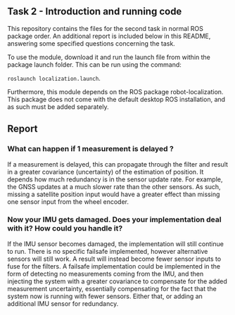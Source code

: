 Task 2 - Introduction and running code
----------------------
This repository contains the files for the second task in normal ROS package order. An additional report is included below in this README, answering some specified questions concerning the task.

To use the module, download it and run the launch file from within the package launch folder. This can be run using the command:

`roslaunch localization.launch`.

Furthermore, this module depends on the ROS package robot-localization. This package does not come with the default desktop ROS installation, and as such must be added separately. 

Report
-----------------------
### What can happen if 1 measurement is delayed ?

If a measurement is delayed, this can propagate through the filter and result in a greater covariance (uncertainty) of the estimation of position. It depends how much redundancy is in the sensor update rate. For example, the GNSS updates at a much slower rate than the other sensors. As such, missing a satellite position input would have a greater effect than missing one sensor input from the wheel encoder.

### Now your IMU gets damaged. Does your implementation deal with it? How could you handle it?

If the IMU sensor becomes damaged, the implementation will still continue to run. There is no specific failsafe implemented, however alternative sensors will still work. A result will instead become fewer sensor inputs to fuse for the filters. A failsafe implementation could be implemented in the form of detecting no measurements coming from the IMU, and then injecting the system with a greater covariance to compensate for the added measurement uncertainty, essentially compensating for the fact that the system now is running with fewer sensors. Either that, or adding an additional IMU sensor for redundancy.

